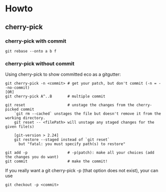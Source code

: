 
# Howto

## cherry-pick

### cherry-pick with commit

    git rebase --onto a b f

### cherry-pick without commit

Using cherry-pick to show committed eco as a gitgutter:

    git cherry-pick -n <commit> # get your patch, but don't commit (-n = --no-commit)
    [OR]
    git cherry-pick A^..B       # multiple commit

    git reset                   # unstage the changes from the cherry-picked commit
        `git rm --cached` unstages the file but doesn't remove it from the working directory.
        git reset -- <filePath> will unstage any staged changes for the given file(s)

        [git-version > 2.24]
        git restore --staged instead of `git reset`
          but "fatal: you must specify path(s) to restore"

    git add -p                  # -p(patch): make all your choices (add the changes you do want)
    git commit                  # make the commit!

If you really want a git cherry-pick -p <commit> (that option does not exist), your can use

    git checkout -p <commit>


